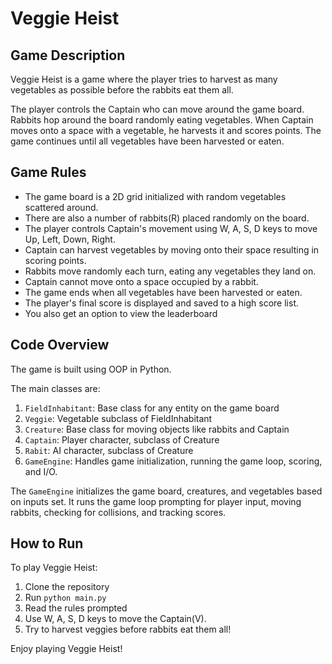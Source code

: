 # Veggie Heist

## Game Description
Veggie Heist is a game where the player tries to harvest as many vegetables as possible before the rabbits eat them all.

The player controls the Captain who can move around the game board. Rabbits hop around the board randomly eating vegetables. When Captain moves onto a space with a vegetable, he harvests it and scores points. The game continues until all vegetables have been harvested or eaten.

## Game Rules
- The game board is a 2D grid initialized with random vegetables scattered around.
- There are also a number of rabbits(R) placed randomly on the board.
- The player controls Captain's movement using W, A, S, D keys to move Up, Left, Down, Right.
- Captain can harvest vegetables by moving onto their space resulting in scoring points.
- Rabbits move randomly each turn, eating any vegetables they land on.
- Captain cannot move onto a space occupied by a rabbit.
- The game ends when all vegetables have been harvested or eaten.
- The player's final score is displayed and saved to a high score list.
- You also get an option to view the leaderboard

## Code Overview
The game is built using OOP in Python.

The main classes are:

1. `FieldInhabitant`: Base class for any entity on the game board
2. `Veggie`: Vegetable subclass of FieldInhabitant
3. `Creature`: Base class for moving objects like rabbits and Captain
4. `Captain`: Player character, subclass of Creature
5. `Rabit`: AI character, subclass of Creature
6. `GameEngine`: Handles game initialization, running the game loop, scoring, and I/O.

The `GameEngine` initializes the game board, creatures, and vegetables based on inputs set. It runs the game loop prompting for player input, moving rabbits, checking for collisions, and tracking scores.

## How to Run
To play Veggie Heist:

1. Clone the repository
2. Run `python main.py`
3. Read the rules prompted
4. Use W, A, S, D keys to move the Captain(V).
5. Try to harvest veggies before rabbits eat them all!


Enjoy playing Veggie Heist!
